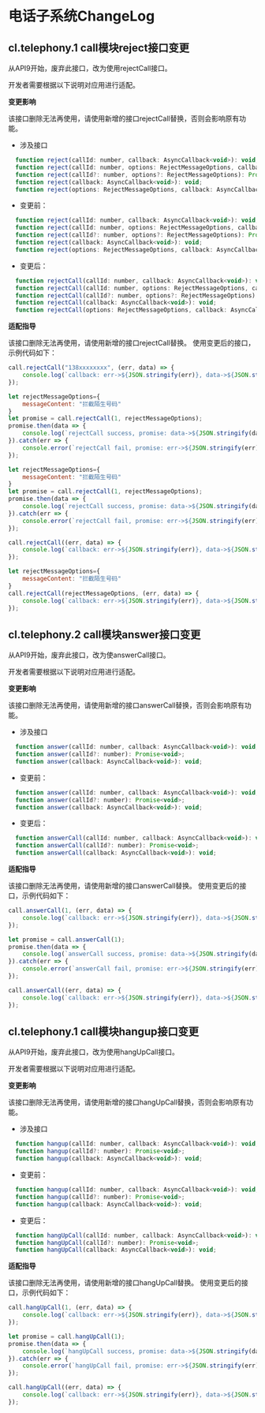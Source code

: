 # 电话子系统ChangeLog



## cl.telephony.1 call模块reject接口变更
从API9开始，废弃此接口，改为使用rejectCall接口。

开发者需要根据以下说明对应用进行适配。

**变更影响**

该接口删除无法再使用，请使用新增的接口rejectCall替换，否则会影响原有功能。

- 涉及接口

```js
  function reject(callId: number, callback: AsyncCallback<void>): void;
  function reject(callId: number, options: RejectMessageOptions, callback: AsyncCallback<void>): void;
  function reject(callId?: number, options?: RejectMessageOptions): Promise<void>;
  function reject(callback: AsyncCallback<void>): void;
  function reject(options: RejectMessageOptions, callback: AsyncCallback<void>): void;
```

- 变更前：

```js
  function reject(callId: number, callback: AsyncCallback<void>): void;
  function reject(callId: number, options: RejectMessageOptions, callback: AsyncCallback<void>): void;
  function reject(callId?: number, options?: RejectMessageOptions): Promise<void>;
  function reject(callback: AsyncCallback<void>): void;
  function reject(options: RejectMessageOptions, callback: AsyncCallback<void>): void;
```

- 变更后：

```js
  function rejectCall(callId: number, callback: AsyncCallback<void>): void;
  function rejectCall(callId: number, options: RejectMessageOptions, callback: AsyncCallback<void>): void;
  function rejectCall(callId?: number, options?: RejectMessageOptions): Promise<void>;
  function rejectCall(callback: AsyncCallback<void>): void;
  function rejectCall(options: RejectMessageOptions, callback: AsyncCallback<void>): void;
```


**适配指导**

该接口删除无法再使用，请使用新增的接口rejectCall替换。
使用变更后的接口，示例代码如下：

```js
call.rejectCall("138xxxxxxxx", (err, data) => {
    console.log(`callback: err->${JSON.stringify(err)}, data->${JSON.stringify(data)}`);
});
```


```js
let rejectMessageOptions={
    messageContent: "拦截陌生号码"
}
let promise = call.rejectCall(1, rejectMessageOptions);
promise.then(data => {
    console.log(`rejectCall success, promise: data->${JSON.stringify(data)}`);
}).catch(err => {
    console.error(`rejectCall fail, promise: err->${JSON.stringify(err)}`);
});
```


```js
let rejectMessageOptions={
    messageContent: "拦截陌生号码"
}
let promise = call.rejectCall(1, rejectMessageOptions);
promise.then(data => {
    console.log(`rejectCall success, promise: data->${JSON.stringify(data)}`);
}).catch(err => {
    console.error(`rejectCall fail, promise: err->${JSON.stringify(err)}`);
});
```


```js
call.rejectCall((err, data) => {
    console.log(`callback: err->${JSON.stringify(err)}, data->${JSON.stringify(data)}`);
});
```


```js
let rejectMessageOptions={
    messageContent: "拦截陌生号码"
}
call.rejectCall(rejectMessageOptions, (err, data) => {
    console.log(`callback: err->${JSON.stringify(err)}, data->${JSON.stringify(data)}`);
});
```


## cl.telephony.2 call模块answer接口变更
从API9开始，废弃此接口，改为使answerCall接口。

开发者需要根据以下说明对应用进行适配。

**变更影响**

该接口删除无法再使用，请使用新增的接口answerCall替换，否则会影响原有功能。

- 涉及接口

```js
  function answer(callId: number, callback: AsyncCallback<void>): void;
  function answer(callId?: number): Promise<void>;
  function answer(callback: AsyncCallback<void>): void;
```

- 变更前：

```js
  function answer(callId: number, callback: AsyncCallback<void>): void;
  function answer(callId?: number): Promise<void>;
  function answer(callback: AsyncCallback<void>): void;
```

- 变更后：

```js
  function answerCall(callId: number, callback: AsyncCallback<void>): void;
  function answerCall(callId?: number): Promise<void>;
  function answerCall(callback: AsyncCallback<void>): void;
```


**适配指导**

该接口删除无法再使用，请使用新增的接口answerCall替换。
使用变更后的接口，示例代码如下：

```js
call.answerCall(1, (err, data) => {
    console.log(`callback: err->${JSON.stringify(err)}, data->${JSON.stringify(data)}`);
});
```


```js
let promise = call.answerCall(1);
promise.then(data => {
    console.log(`answerCall success, promise: data->${JSON.stringify(data)}`);
}).catch(err => {
    console.error(`answerCall fail, promise: err->${JSON.stringify(err)}`);
});
```


```js
call.answerCall((err, data) => {
    console.log(`callback: err->${JSON.stringify(err)}, data->${JSON.stringify(data)}`);
});
```


## cl.telephony.1 call模块hangup接口变更
从API9开始，废弃此接口，改为使用hangUpCall接口。

开发者需要根据以下说明对应用进行适配。

**变更影响**

该接口删除无法再使用，请使用新增的接口hangUpCall替换，否则会影响原有功能。

- 涉及接口

```js
  function hangup(callId: number, callback: AsyncCallback<void>): void;
  function hangup(callId?: number): Promise<void>;
  function hangup(callback: AsyncCallback<void>): void;
```

- 变更前：

```js
  function hangup(callId: number, callback: AsyncCallback<void>): void;
  function hangup(callId?: number): Promise<void>;
  function hangup(callback: AsyncCallback<void>): void;
```

- 变更后：

```js
  function hangUpCall(callId: number, callback: AsyncCallback<void>): void;
  function hangUpCall(callId?: number): Promise<void>;
  function hangUpCall(callback: AsyncCallback<void>): void;
```


**适配指导**

该接口删除无法再使用，请使用新增的接口hangUpCall替换。
使用变更后的接口，示例代码如下：

```js
call.hangUpCall(1, (err, data) => {
    console.log(`callback: err->${JSON.stringify(err)}, data->${JSON.stringify(data)}`);
});
```


```js
let promise = call.hangUpCall(1);
promise.then(data => {
    console.log(`hangUpCall success, promise: data->${JSON.stringify(data)}`);
}).catch(err => {
    console.error(`hangUpCall fail, promise: err->${JSON.stringify(err)}`);
});
```


```js
call.hangUpCall((err, data) => {
    console.log(`callback: err->${JSON.stringify(err)}, data->${JSON.stringify(data)}`);
});
```

<!--no_check-->